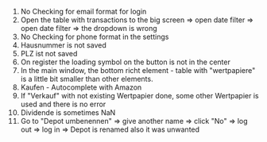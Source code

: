 1) No Checking for email format for login
2) Open the table with transactions to the big screen => open date filter => open date filter => the dropdown is wrong
3) No Checking for phone format in the settings
4) Hausnummer is not saved
5) PLZ ist not saved
6) On register the loading symbol on the button is not in the center
7) In the main window, the bottom richt element - table with "wertpapiere" is a little bit smaller than other elements.
8) Kaufen - Autocomplete with Amazon
9) If "Verkauf" with not existing Wertpapier done, some other Wertpapier is used and there is no error
10) Dividende is sometimes NaN
11) Go to "Depot umbenennen" => give another name => click "No" => log out => log in => Depot is renamed also it was unwanted